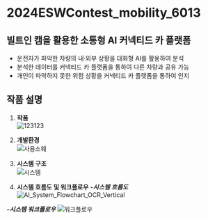# 2024ESWContest_mobility_6013

## 빌트인 캠을 활용한 소통형 AI 커넥티드 카 플랫폼
- 운전자가 파악한 차량의 내·외부 상황을 대화형 AI를 활용하여 분석
- 분석한 데이터를 커넥티드 카 플랫폼을 통하여 다른 차량과 공유 가능
- 개인이 파악하지 못한 위험 상황을 커넥티드 카 플랫폼을 통하여 인지 

## 작품 설명
1. **작품**  
![123123](https://github.com/user-attachments/assets/92455a72-083e-4734-94c1-3154e7536b1c)


2. **개발환경**  
![사용소웨](https://github.com/user-attachments/assets/ad941e25-9208-4995-9983-e43fd6d1977c)



3. **시스템 구조**  
![시스템](https://github.com/user-attachments/assets/df921fb5-ae64-4ff4-94e4-2d1b836beb43)

3. **시스템 흐름도 및 워크플로우**
***-시스템 흐름도***
![AI_System_Flowchart_OCR_Vertical](https://github.com/user-attachments/assets/1cfba2f2-fe51-45fc-b45c-c5b4d968dd92)

***-시스템 워크플로우***
![워크플로우](https://github.com/user-attachments/assets/77256a85-7778-49c2-8035-ba0e9197e647)


